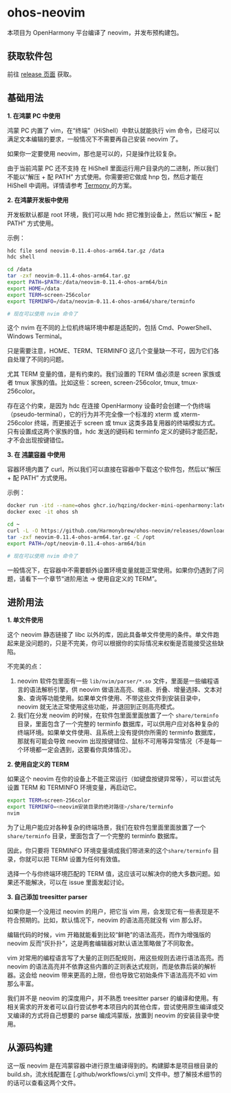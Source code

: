 # ohos-neovim

本项目为 OpenHarmony 平台编译了 neovim，并发布预构建包。

## 获取软件包

前往 [release 页面](https://github.com/Harmonybrew/ohos-zsh/releases) 获取。

## 基础用法
**1\. 在鸿蒙 PC 中使用**

鸿蒙 PC 内置了 vim，在“终端”（HiShell）中默认就能执行 vim 命令，已经可以满足文本编辑的要求，一般情况下不需要再自己安装 neovim 了。

如果你一定要使用 neovim，那也是可以的，只是操作比较复杂。

由于当前鸿蒙 PC 还不支持 在 HiShell 里面运行用户目录内的二进制，所以我们不能以“解压 + 配 PATH” 方式使用。你需要把它做成 hnp 包，然后才能在 HiShell 中调用。详情请参考 [Termony
](https://github.com/TermonyHQ/Termony) 的方案。

**2\. 在鸿蒙开发板中使用**

开发板默认都是 root 环境，我们可以用 hdc 把它推到设备上，然后以“解压 + 配 PATH” 方式使用。

示例：
```sh
hdc file send neovim-0.11.4-ohos-arm64.tar.gz /data
hdc shell

cd /data
tar -zxf neovim-0.11.4-ohos-arm64.tar.gz
export PATH=$PATH:/data/neovim-0.11.4-ohos-arm64/bin
export HOME=/data
export TERM=screen-256color
export TERMINFO=/data/neovim-0.11.4-ohos-arm64/share/terminfo

# 现在可以使用 nvim 命令了
```

这个 nvim 在不同的上位机终端环境中都是适配的，包括 Cmd、PowerShell、Windows Terminal。

只是需要注意，HOME、TERM、TERMINFO 这几个变量缺一不可，因为它们各自处理了不同的问题。

尤其 TERM 变量的值，是有约束的。我们设置的 TERM 值必须是 screen 家族或者 tmux 家族的值。比如这些：screen, screen-256color, tmux, tmux-256color。

存在这个约束，是因为 hdc 在连接 OpenHarmony 设备时会创建一个伪终端（pseudo-terminal），它的行为并不完全像一个标准的 xterm 或 xterm-256color 终端，而更接近于 screen 或 tmux 这类多路复用器的终端模拟方式。只有设置成这两个家族的值，hdc 发送的键码和 terminfo 定义的键码才能匹配，才不会出现按键错位。

**3\. 在 [鸿蒙容器](https://github.com/hqzing/docker-mini-openharmony) 中使用**

容器环境内置了 curl，所以我们可以直接在容器中下载这个软件包，然后以“解压 + 配 PATH” 方式使用。

示例：
```sh
docker run -itd --name=ohos ghcr.io/hqzing/docker-mini-openharmony:latest
docker exec -it ohos sh

cd ~
curl -L -O https://github.com/Harmonybrew/ohos-neovim/releases/download/0.11.4/neovim-0.11.4-ohos-arm64.tar.gz
tar -zxf neovim-0.11.4-ohos-arm64.tar.gz -C /opt
export PATH=/opt/neovim-0.11.4-ohos-arm64/bin

# 现在可以使用 nvim 命令了
```

一般情况下，在容器中不需要额外设置环境变量就能正常使用。如果你仍遇到了问题，请看下一个章节“进阶用法 -> 使用自定义的 TERM”。

## 进阶用法
**1\. 单文件使用**

这个 neovim 静态链接了 libc 以外的库，因此具备单文件使用的条件。单文件跑起来是没问题的，只是不完美，你可以根据你的实际情况来权衡是否能接受这些缺陷。

不完美的点：
1. neovim 软件包里面有一些 `lib/nvim/parser/*.so` 文件，里面是一些编程语言的语法解析引擎，供 neovim 做语法高亮、缩进、折叠、增量选择、文本对象、查询等功能使用。如果单文件使用、不带这些文件到安装目录中，neovim 就无法正常使用这些功能，并退回到正则高亮模式。
2. 我们在分发 neovim 的时候，在软件包里面里面放置了一个 `share/terminfo` 目录，里面包含了一个完整的 terminfo 数据库，可以供用户应对各种复杂的终端环境。如果单文件使用、且系统上没有提供你所需的 terminfo 数据库，那就有可能会导致 neovim 出现按键错位、鼠标不可用等异常情况（不是每一个环境都一定会遇到，这要看你具体情况）。

**2\. 使用自定义的 TERM**

如果这个 neovim 在你的设备上不能正常运行（如键盘按键异常等），可以尝试先设置 TERM 和 TERMINFO 环境变量，再启动它。

```sh
export TERM=screen-256color
export TERMINFO=<neovim安装目录的绝对路径>/share/terminfo
nvim
```

为了让用户能应对各种复杂的终端场景，我们在软件包里面里面放置了一个 `share/terminfo` 目录，里面包含了一个完整的 terminfo 数据库。

因此，你只要将 TERMINFO 环境变量填成我们带进来的这个`share/terminfo` 目录，你就可以把 TERM 设置为任何有效值。

选择一个与你终端环境匹配的 TERM 值，这应该可以解决你的绝大多数问题。如果还不能解决，可以在 issue 里面发起讨论。

**3\. 自己添加 treesitter parser**

如果你是一个没用过 neovim 的用户，把它当 vim 用，会发现它有一些表现是不符合预期的。比如，默认情况下，neovim 的语法高亮就没有 vim 那么好。

编辑代码的时候，vim 开箱就能看到比较“鲜艳”的语法高亮，而作为增强版的 neovim 反而“灰扑扑”，这是两套编辑器对默认语法策略做了不同取舍。

vim 对常用的编程语言写了大量的正则匹配规则，用这些规则去进行语法高亮。而 neovim 的语法高亮并不依靠这些内置的正则表达式规则，而是依靠后装的解析器。这会给 neovim 带来更高的上限，但也导致它初始条件下语法高亮不如 vim 那么丰富。

我们并不是 neovim 的深度用户，并不熟悉 treesitter parser 的编译和使用。有相关需求的开发者可以自行尝试参考本项目内的其他仓库，尝试使用原生编译或交叉编译的方式将自己想要的 parse 编成鸿蒙版，放置到 neovim 的安装目录中使用。

## 从源码构建

这一版 neovim 是在鸿蒙容器中进行原生编译得到的。构建脚本是项目根目录的 build.sh，流水线配置在 [.github/workflows/ci.yml] 文件中。想了解技术细节的的话可以查看这两个文件。
